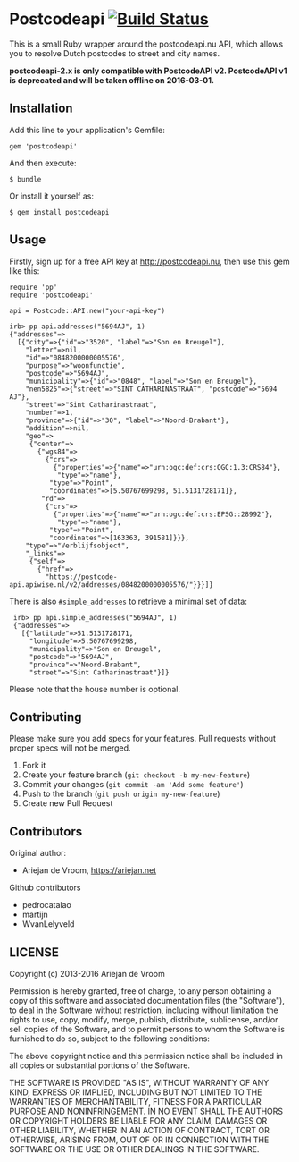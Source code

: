 # Postcodeapi [![Build Status](https://travis-ci.org/ariejan/postcodeapi.png?branch=master)](https://travis-ci.org/ariejan/postcodeapi)

This is a small Ruby wrapper around the postcodeapi.nu API, which allows you 
to resolve Dutch postcodes to street and city names.

**postcodeapi-2.x is only compatible with PostcodeAPI v2. PostcodeAPI v1 is 
deprecated and will be taken offline on 2016-03-01.**

## Installation

Add this line to your application's Gemfile:

    gem 'postcodeapi'

And then execute:

    $ bundle

Or install it yourself as:

    $ gem install postcodeapi

## Usage

Firstly, sign up for a free API key at http://postcodeapi.nu, then use this gem like this:

    require 'pp'
    require 'postcodeapi'

    api = Postcode::API.new("your-api-key")

    irb> pp api.addresses("5694AJ", 1)
    {"addresses"=>
      [{"city"=>{"id"=>"3520", "label"=>"Son en Breugel"},
        "letter"=>nil,
        "id"=>"0848200000005576",
        "purpose"=>"woonfunctie",
        "postcode"=>"5694AJ",
        "municipality"=>{"id"=>"0848", "label"=>"Son en Breugel"},
        "nen5825"=>{"street"=>"SINT CATHARINASTRAAT", "postcode"=>"5694 AJ"},
        "street"=>"Sint Catharinastraat",
        "number"=>1,
        "province"=>{"id"=>"30", "label"=>"Noord-Brabant"},
        "addition"=>nil,
        "geo"=>
         {"center"=>
           {"wgs84"=>
             {"crs"=>
               {"properties"=>{"name"=>"urn:ogc:def:crs:OGC:1.3:CRS84"},
                "type"=>"name"},
              "type"=>"Point",
              "coordinates"=>[5.50767699298, 51.5131728171]},
            "rd"=>
             {"crs"=>
               {"properties"=>{"name"=>"urn:ogc:def:crs:EPSG::28992"},
                "type"=>"name"},
              "type"=>"Point",
              "coordinates"=>[163363, 391581]}}},
        "type"=>"Verblijfsobject",
        "_links"=>
         {"self"=>
           {"href"=>
             "https://postcode-api.apiwise.nl/v2/addresses/0848200000005576/"}}}]}
               
There is also `#simple_addresses` to retrieve a minimal set of data:

     irb> pp api.simple_addresses("5694AJ", 1)
	 {"addresses"=>
       [{"latitude"=>51.5131728171,
         "longitude"=>5.50767699298,
         "municipality"=>"Son en Breugel",
         "postcode"=>"5694AJ",
         "province"=>"Noord-Brabant",
         "street"=>"Sint Catharinastraat"}]}

Please note that the house number is optional. 

## Contributing

Please make sure you add specs for your features. Pull requests without proper
specs will not be merged.

1. Fork it
2. Create your feature branch (`git checkout -b my-new-feature`)
3. Commit your changes (`git commit -am 'Add some feature'`)
4. Push to the branch (`git push origin my-new-feature`)
5. Create new Pull Request

## Contributors

Original author: 

 * Ariejan de Vroom, https://ariejan.net

Github contributors

 * pedrocatalao
 * martijn
 * WvanLelyveld

## LICENSE

Copyright (c) 2013-2016 Ariejan de Vroom

Permission is hereby granted, free of charge, to any person obtaining
a copy of this software and associated documentation files (the
"Software"), to deal in the Software without restriction, including
without limitation the rights to use, copy, modify, merge, publish,
distribute, sublicense, and/or sell copies of the Software, and to
permit persons to whom the Software is furnished to do so, subject to
the following conditions:

The above copyright notice and this permission notice shall be
included in all copies or substantial portions of the Software.

THE SOFTWARE IS PROVIDED "AS IS", WITHOUT WARRANTY OF ANY KIND,
EXPRESS OR IMPLIED, INCLUDING BUT NOT LIMITED TO THE WARRANTIES OF
MERCHANTABILITY, FITNESS FOR A PARTICULAR PURPOSE AND
NONINFRINGEMENT. IN NO EVENT SHALL THE AUTHORS OR COPYRIGHT HOLDERS BE
LIABLE FOR ANY CLAIM, DAMAGES OR OTHER LIABILITY, WHETHER IN AN ACTION
OF CONTRACT, TORT OR OTHERWISE, ARISING FROM, OUT OF OR IN CONNECTION
WITH THE SOFTWARE OR THE USE OR OTHER DEALINGS IN THE SOFTWARE.
